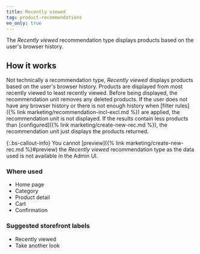 ```yaml
---
title: Recently viewed
tag: product-recommendations
ee_only: true
---
```


The _Recently viewed_ recommendation type displays products based on the user's browser history.

## How it works

Not technically a recommendation type, _Recently viewed_ displays products based on the user's browser history. Products are displayed from most recently viewed to least recently viewed. Before being displayed, the recommendation unit removes any deleted products. If the user does not have any browser history or there is not enough history when [filter rules]({% link marketing/recommendation-incl-excl.md %}) are applied, the recommendation unit is not displayed. If the results contain less products than [configured]({% link marketing/create-new-rec.md %}), the recommendation unit just displays the products returned.

{:.bs-callout-info}
You cannot [preview]({% link marketing/create-new-rec.md %}#preview) the _Recently viewed_ recommendation type as the data used is not available in the Admin UI.

### Where used

- Home page
- Category
- Product detail
- Cart
- Confirmation

### Suggested storefront labels

- Recently viewed
- Take another look
